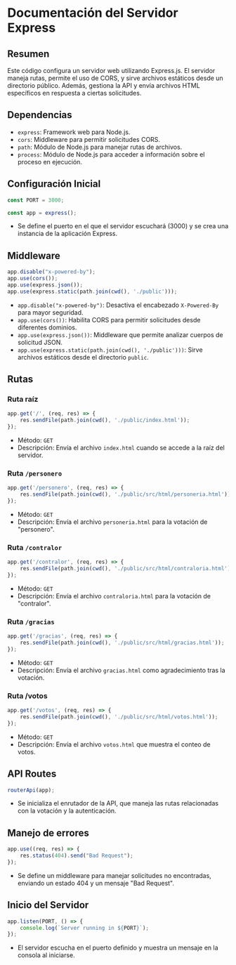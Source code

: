 # Documentación del Servidor Express

## Resumen
Este código configura un servidor web utilizando Express.js. El servidor maneja rutas, permite el uso de CORS, y sirve archivos estáticos desde un directorio público. Además, gestiona la API y envía archivos HTML específicos en respuesta a ciertas solicitudes.

## Dependencias
- `express`: Framework web para Node.js.
- `cors`: Middleware para permitir solicitudes CORS.
- `path`: Módulo de Node.js para manejar rutas de archivos.
- `process`: Módulo de Node.js para acceder a información sobre el proceso en ejecución.

## Configuración Inicial
```javascript
const PORT = 3000;

const app = express();
```
- Se define el puerto en el que el servidor escuchará (3000) y se crea una instancia de la aplicación Express.

## Middleware
```js
app.disable("x-powered-by");
app.use(cors());
app.use(express.json());
app.use(express.static(path.join(cwd(), './public')));
```
- `app.disable("x-powered-by")`: Desactiva el encabezado `X-Powered-By` para mayor seguridad.
- `app.use(cors())`: Habilita CORS para permitir solicitudes desde diferentes dominios.
- `app.use(express.json())`: Middleware que permite analizar cuerpos de solicitud JSON.
- `app.use(express.static(path.join(cwd(), './public')))`: Sirve archivos estáticos desde el directorio `public`.

## Rutas

### Ruta raíz
```js
app.get('/', (req, res) => {
    res.sendFile(path.join(cwd(), './public/index.html'));
});
```
- Método: `GET`
- Descripción: Envía el archivo `index.html` cuando se accede a la raíz del servidor.

### Ruta `/personero`
```js
app.get('/personero', (req, res) => {
    res.sendFile(path.join(cwd(), './public/src/html/personeria.html'));
});
```
- Método: `GET`
- Descripción: Envía el archivo `personeria.html` para la votación de "personero".

### Ruta `/contralor`
```js 
app.get('/contralor', (req, res) => {
    res.sendFile(path.join(cwd(), './public/src/html/contraloria.html'));
});
```
- Método: `GET`
- Descripción: Envía el archivo `contraloria.html` para la votación de "contralor".

### Ruta `/gracias`
```js
app.get('/gracias', (req, res) => {
    res.sendFile(path.join(cwd(), './public/src/html/gracias.html'));
});
```
- Método: `GET`
- Descripción: Envía el archivo `gracias.html` como agradecimiento tras la votación.

### Ruta /votos
```js
app.get('/votos', (req, res) => {
    res.sendFile(path.join(cwd(), './public/src/html/votos.html'));
});
```
- Método: `GET`
- Descripción: Envía el archivo `votos.html` que muestra el conteo de votos.

## API Routes
```js
routerApi(app);
```
- Se inicializa el enrutador de la API, que maneja las rutas relacionadas con la votación y la autenticación.

## Manejo de errores
```js
app.use((req, res) => {
    res.status(404).send("Bad Request");
});
```
- Se define un middleware para manejar solicitudes no encontradas, enviando un estado 404 y un mensaje "Bad Request".

## Inicio del Servidor
```js
app.listen(PORT, () => {
    console.log(`Server running in ${PORT}`);
});
```
- El servidor escucha en el puerto definido y muestra un mensaje en la consola al iniciarse.
